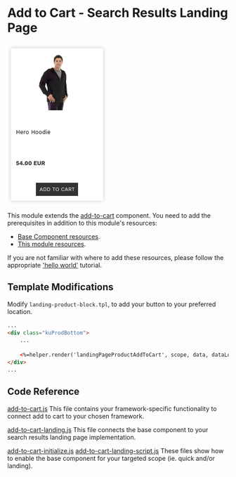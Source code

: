 # Add to Cart - Search Results Landing Page

![Search-landing color swatches](/modules/add-to-cart/images/image001.png)

This module extends the [add-to-cart](/components/add-to-cart) component.
You need to add the prerequisites in addition to this module's resources:

- [Base Component resources](/components/add-to-cart/resources).
- [This module resources](/modules/add-to-cart/landing/resources).

If you are not familiar with where to add these resources,
please follow the appropriate ['hello world'](/getting-started/1-hello-world) tutorial.

## Template Modifications

Modify `landing-product-block.tpl`, to add your button to your preferred location.

```html
...
<div class="kuProdBottom">
    ...

    <%=helper.render('landingPageProductAddToCart', scope, data, dataLocal) %>
</div>
...
```

## Code Reference

[add-to-cart.js](/components/add-to-cart/resources/assets/js/add-to-cart.js)
This file contains your framework-specific functionality to connect add to cart to your chosen framework.

[add-to-cart-landing.js](/modules/add-to-cart/landing/resources/assets/js/add-to-cart-landing.js)
This file connects the base component to your search results landing page implementation.

[add-to-cart-initialize.js](/components/add-to-cart/resources/assets/js/add-to-cart-initialize.js)
[add-to-cart-landing-script.js](/modules/add-to-cart/landing/resources/assets/js/add-to-cart-landing-script.js)
These files show how to enable the base component for your targeted scope (ie. quick and/or landing).
